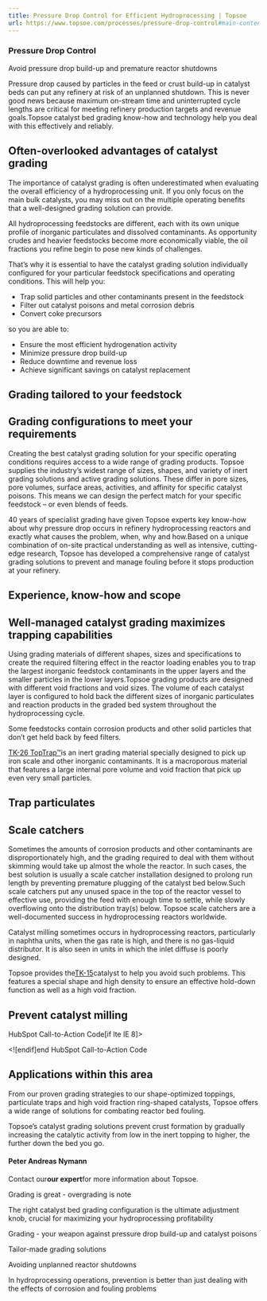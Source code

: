 ```yaml
---
title: Pressure Drop Control for Efficient Hydroprocessing | Topsoe
url: https://www.topsoe.com/processes/pressure-drop-control#main-content
---
```


### Pressure Drop Control

Avoid pressure drop build-up and premature reactor shutdowns

Pressure drop caused by particles in the feed or crust build-up in catalyst beds can put any refinery at risk of an unplanned shutdown. This is never good news because maximum on-stream time and uninterrupted cycle lengths are critical for meeting refinery production targets and revenue goals.Topsoe catalyst bed grading know-how and technology help you deal with this effectively and reliably.

## Often-overlooked advantages of catalyst grading

The importance of catalyst grading is often underestimated when evaluating the overall efficiency of a hydroprocessing unit. If you only focus on the main bulk catalysts, you may miss out on the multiple operating benefits that a well-designed grading solution can provide.

All hydroprocessing feedstocks are different, each with its own unique profile of inorganic particulates and dissolved contaminants. As opportunity crudes and heavier feedstocks become more economically viable, the oil fractions you refine begin to pose new kinds of challenges.

That’s why it is essential to have the catalyst grading solution individually configured for your particular feedstock specifications and operating conditions. This will help you:

- Trap solid particles and other contaminants present in the feedstock
- Filter out catalyst poisons and metal corrosion debris
- Convert coke precursors

so you are able to:

- Ensure the most efficient hydrogenation activity
- Minimize pressure drop build-up
- Reduce downtime and revenue loss
- Achieve significant savings on catalyst replacement

## Grading tailored to your feedstock

## Grading configurations to meet your requirements

Creating the best catalyst grading solution for your specific operating conditions requires access to a wide range of grading products. Topsoe supplies the industry’s widest range of sizes, shapes, and variety of inert grading solutions and active grading solutions. These differ in pore sizes, pore volumes, surface areas, activities, and affinity for specific catalyst poisons. This means we can design the perfect match for your specific feedstock – or even blends of feeds.

40 years of specialist grading have given Topsoe experts key know-how about why pressure drop occurs in refinery hydroprocessing reactors and exactly what causes the problem, when, why and how.Based on a unique combination of on-site practical understanding as well as intensive, cutting-edge research, Topsoe has developed a comprehensive range of catalyst grading solutions to prevent and manage fouling before it stops production at your refinery.

## Experience, know-how and scope

## Well-managed catalyst grading maximizes trapping capabilities

Using grading materials of different shapes, sizes and specifications to create the required filtering effect in the reactor loading enables you to trap the largest inorganic feedstock contaminants in the upper layers and the smaller particles in the lower layers.Topsoe grading products are designed with different void fractions and void sizes. The volume of each catalyst layer is configured to hold back the different sizes of inorganic particulates and reaction products in the graded bed system throughout the hydroprocessing cycle.

Some feedstocks contain corrosion products and other solid particles that don’t get held back by feed filters.

[TK-26 TopTrap™](https://www.topsoe.com/products/catalysts/tk-26-toptraptm?hsLang=en)is an inert grading material specially designed to pick up iron scale and other inorganic contaminants. It is a macroporous material that features a large internal pore volume and void fraction that pick up even very small particles.

## Trap particulates

## Scale catchers

Sometimes the amounts of corrosion products and other contaminants are disproportionately high, and the grading required to deal with them without skimming would take up almost the whole the reactor. In such cases, the best solution is usually a scale catcher installation designed to prolong run length by preventing premature plugging of the catalyst bed below.Such scale catchers put any unused space in the top of the reactor vessel to effective use, providing the feed with enough time to settle, while slowly overflowing onto the distribution tray(s) below. Topsoe scale catchers are a well-documented success in hydroprocessing reactors worldwide.

Catalyst milling sometimes occurs in hydroprocessing reactors, particularly in naphtha units, when the gas rate is high, and there is no gas-liquid distributor. It is also seen in units in which the inlet diffuse is poorly designed.

Topsoe provides the[TK-15](https://www.topsoe.com/products/catalysts/tk-15?hsLang=en)catalyst to help you avoid such problems. This features a special shape and high density to ensure an effective hold-down function as well as a high void fraction.

## Prevent catalyst milling

HubSpot Call-to-Action Code[if lte IE 8]><div id="hs-cta-ie-element"></div><![endif][](https://cta-redirect.hubspot.com/cta/redirect/2115834/4f47723b-9583-4a61-961e-2ac4354862a1)end HubSpot Call-to-Action Code

## Applications within this area

From our proven grading strategies to our shape-optimized toppings, particulate traps and high void fraction ring-shaped catalysts, Topsoe offers a wide range of solutions for combating reactor bed fouling.

Topsoe’s catalyst grading solutions prevent crust formation by gradually increasing the catalytic activity from low in the inert topping to higher, the further down the bed you go.

#### Peter Andreas Nymann

Contact our**our expert**for more information about Topsoe.

Grading is great - overgrading is note

The right catalyst bed grading configuration is the ultimate adjustment knob, crucial for maximizing your hydroprocessing profitability

Grading - your weapon against pressure drop build-up and catalyst poisons

Tailor-made grading solutions

Avoiding unplanned reactor shutdowns

In hydroprocessing operations, prevention is better than just dealing with the effects of corrosion and fouling problems